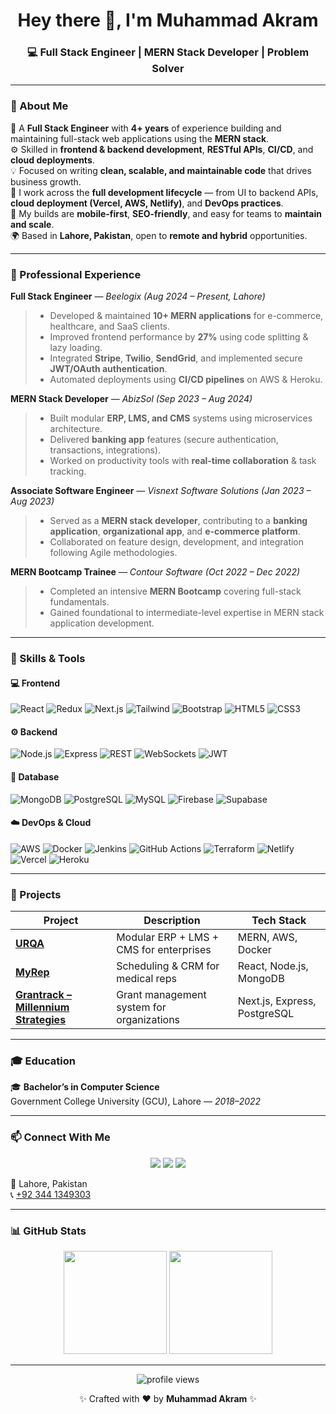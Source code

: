 <!-- BANNER -->

<h1 align="center">Hey there 👋, I'm Muhammad Akram</h1>
<h3 align="center">💻 Full Stack Engineer | MERN Stack Developer | Problem Solver </h3>

---


### 🌟 About Me

🚀 A **Full Stack Engineer** with **4+ years** of experience building and maintaining full-stack web applications using the **MERN stack**.  
⚙️ Skilled in **frontend & backend development**, **RESTful APIs**, **CI/CD**, and **cloud deployments**.  
💡 Focused on writing **clean, scalable, and maintainable code** that drives business growth.  
🧩 I work across the **full development lifecycle** — from UI to backend APIs, **cloud deployment (Vercel, AWS, Netlify)**, and **DevOps practices**.  
📱 My builds are **mobile-first**, **SEO-friendly**, and easy for teams to **maintain and scale**.  
🌍 Based in **Lahore, Pakistan**, open to **remote and hybrid** opportunities.  
 


---

### 💼 Professional Experience

**Full Stack Engineer** — *Beelogix (Aug 2024 – Present, Lahore)*  
> - Developed & maintained **10+ MERN applications** for e-commerce, healthcare, and SaaS clients.  
> - Improved frontend performance by **27%** using code splitting & lazy loading.  
> - Integrated **Stripe**, **Twilio**, **SendGrid**, and implemented secure **JWT/OAuth authentication**.  
> - Automated deployments using **CI/CD pipelines** on AWS & Heroku.  

**MERN Stack Developer** — *AbizSol (Sep 2023 – Aug 2024)*  
> - Built modular **ERP, LMS, and CMS** systems using microservices architecture.  
> - Delivered **banking app** features (secure authentication, transactions, integrations).  
> - Worked on productivity tools with **real-time collaboration** & task tracking.  

**Associate Software Engineer** — *Visnext Software Solutions (Jan 2023 – Aug 2023)*  
> - Served as a **MERN stack developer**, contributing to a **banking application**, **organizational app**, and **e-commerce platform**.  
> - Collaborated on feature design, development, and integration following Agile methodologies.  

**MERN Bootcamp Trainee** — *Contour Software (Oct 2022 – Dec 2022)*  
> - Completed an intensive **MERN Bootcamp** covering full-stack fundamentals.  
> - Gained foundational to intermediate-level expertise in MERN stack application development.  

---

### 🧠 Skills & Tools

#### 💻 Frontend
![React](https://img.shields.io/badge/-ReactJS-61DAFB?style=flat&logo=react&logoColor=white)
![Redux](https://img.shields.io/badge/-Redux-764ABC?style=flat&logo=redux&logoColor=white)
![Next.js](https://img.shields.io/badge/-Next.js-000000?style=flat&logo=next.js&logoColor=white)
![Tailwind](https://img.shields.io/badge/-TailwindCSS-38B2AC?style=flat&logo=tailwind-css&logoColor=white)
![Bootstrap](https://img.shields.io/badge/-Bootstrap-7952B3?style=flat&logo=bootstrap&logoColor=white)
![HTML5](https://img.shields.io/badge/-HTML5-E34F26?style=flat&logo=html5&logoColor=white)
![CSS3](https://img.shields.io/badge/-CSS3-1572B6?style=flat&logo=css3&logoColor=white)

#### ⚙️ Backend
![Node.js](https://img.shields.io/badge/-Node.js-339933?style=flat&logo=node.js&logoColor=white)
![Express](https://img.shields.io/badge/-Express.js-000000?style=flat&logo=express&logoColor=white)
![REST](https://img.shields.io/badge/-RESTful%20APIs-005571?style=flat)
![WebSockets](https://img.shields.io/badge/-WebSockets-4B32C3?style=flat&logo=socket.io&logoColor=white)
![JWT](https://img.shields.io/badge/-JWT-black?style=flat&logo=jsonwebtokens)

#### 🧩 Database
![MongoDB](https://img.shields.io/badge/-MongoDB-47A248?style=flat&logo=mongodb&logoColor=white)
![PostgreSQL](https://img.shields.io/badge/-PostgreSQL-336791?style=flat&logo=postgresql&logoColor=white)
![MySQL](https://img.shields.io/badge/-MySQL-4479A1?style=flat&logo=mysql&logoColor=white)
![Firebase](https://img.shields.io/badge/-Firebase-FFCA28?style=flat&logo=firebase&logoColor=black)
![Supabase](https://img.shields.io/badge/-Supabase-3ECF8E?style=flat&logo=supabase&logoColor=black)

#### ☁️ DevOps & Cloud
![AWS](https://img.shields.io/badge/-AWS-232F3E?style=flat&logo=amazonaws)
![Docker](https://img.shields.io/badge/-Docker-2496ED?style=flat&logo=docker&logoColor=white)
![Jenkins](https://img.shields.io/badge/-Jenkins-D24939?style=flat&logo=jenkins&logoColor=white)
![GitHub Actions](https://img.shields.io/badge/-GitHub%20Actions-2088FF?style=flat&logo=github-actions&logoColor=white)
![Terraform](https://img.shields.io/badge/-Terraform-623CE4?style=flat&logo=terraform&logoColor=white)
![Netlify](https://img.shields.io/badge/-Netlify-00C7B7?style=flat&logo=netlify&logoColor=white)
![Vercel](https://img.shields.io/badge/-Vercel-000000?style=flat&logo=vercel&logoColor=white)
![Heroku](https://img.shields.io/badge/-Heroku-430098?style=flat&logo=heroku&logoColor=white)

---

### 🚀 Projects

| Project | Description | Tech Stack |
|----------|--------------|------------|
| [**URQA**](https://www.urqa.com/) | Modular ERP + LMS + CMS for enterprises | MERN, AWS, Docker |
| [**MyRep**](https://myrepapp.com/) | Scheduling & CRM for medical reps | React, Node.js, MongoDB |
| [**Grantrack – Millennium Strategies**](https://m-strat.com/) | Grant management system for organizations | Next.js, Express, PostgreSQL |

---

### 🎓 Education

🎓 **Bachelor’s in Computer Science**  
Government College University (GCU), Lahore — *2018–2022*

---

### 📫 Connect With Me

<p align="center">
  <a href="mailto:makram6925@gmail.com"><img src="https://img.shields.io/badge/-Email-D14836?style=for-the-badge&logo=gmail&logoColor=white"/></a>
  <a href="https://linkedin.com/in/muhammad-akram-4639a61b1"><img src="https://img.shields.io/badge/-LinkedIn-0077B5?style=for-the-badge&logo=linkedin&logoColor=white"/></a>
  <a href="https://github.com/MuhammadAkram69"><img src="https://img.shields.io/badge/-GitHub-181717?style=for-the-badge&logo=github&logoColor=white"/></a>
</p>

📍 Lahore, Pakistan  
📞 [ +92 344 1349303 ](tel:+923441349303)

---

### 📊 GitHub Stats

<p align="center">
  <img height="165" src="https://github-readme-stats.vercel.app/api?username=MuhammadAkram69&show_icons=true&theme=react" />
  <img height="165" src="https://github-readme-stats.vercel.app/api/top-langs/?username=MuhammadAkram69&layout=compact&theme=react" />
</p>

---

<p align="center">
  <img src="https://komarev.com/ghpvc/?username=MuhammadAkram69&label=Profile%20views&color=0e75b6&style=flat" alt="profile views" />
</p>

<p align="center">✨ Crafted with ❤️ by <b>Muhammad Akram</b> ✨</p>
